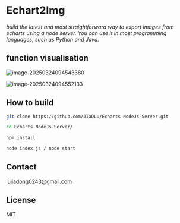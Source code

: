 # Echart2Img
*build the latest and most straightforward way to export images from echarts using a node server. You can use it in most programming languages, such as Python and Java.*

## function visualisation 

![image-20250324094543380](https://cdn.jsdelivr.net/gh/JIaDLu/BlogImg/img/202503240945444.png)

![image-20250324094552133](https://cdn.jsdelivr.net/gh/JIaDLu/BlogImg/img/202503240945187.png)

## How to build

```bash
git clone https://github.com/JIaDLu/Echarts-NodeJs-Server.git

cd Echarts-NodeJs-Server/

npm install

node index.js / node start
```



## Contact

lujiadong0243@gmail.com

## License

MIT

